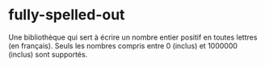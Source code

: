 # fully-spelled-out
Une bibliothèque qui sert à écrire un nombre entier positif en toutes lettres (en français). Seuls les nombres compris entre 0 (inclus) et 1000000 (inclus) sont supportés.
